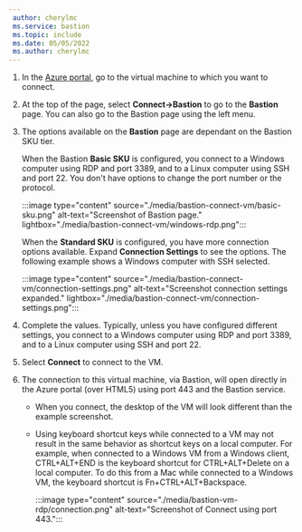 ```yaml
---
 author: cherylmc
 ms.service: bastion
 ms.topic: include
 ms.date: 05/05/2022
 ms.author: cherylmc
---
```


1. In the [Azure portal](https://portal.azure.com), go to the virtual machine to which you want to connect. 
1. At the top of the page, select  **Connect->Bastion** to go to the **Bastion** page. You can also go to the Bastion page using the left menu.
1. The options available on the **Bastion** page are dependant on the Bastion SKU tier.

   When the Bastion **Basic SKU**  is configured, you connect to a Windows computer using RDP and port 3389, and to a Linux computer using SSH and port 22. You don't have options to change the port number or the protocol.

   :::image type="content" source="./media/bastion-connect-vm/basic-sku.png" alt-text="Screenshot of Bastion page." lightbox="./media/bastion-connect-vm/windows-rdp.png":::

   When the **Standard SKU** is configured, you have more connection options available. Expand **Connection Settings** to see the options. The following example shows a Windows computer with SSH selected.

    :::image type="content" source="./media/bastion-connect-vm/connection-settings.png" alt-text="Screenshot connection settings expanded." lightbox="./media/bastion-connect-vm/connection-settings.png":::
1. Complete the values. Typically, unless you have configured different settings, you connect to a Windows computer using RDP and port 3389, and to a Linux computer using SSH and port 22.
1. Select **Connect** to connect to the VM.
1. The connection to this virtual machine, via Bastion, will open directly in the Azure portal (over HTML5) using port 443 and the Bastion service.

   * When you connect, the desktop of the VM will look different than the example screenshot.
   * Using keyboard shortcut keys while connected to a VM may not result in the same behavior as shortcut keys on a local computer. For example, when connected to a Windows VM from a Windows client, CTRL+ALT+END is the keyboard shortcut for CTRL+ALT+Delete on a local computer. To do this from a Mac while connected to a Windows VM, the keyboard shortcut is Fn+CTRL+ALT+Backspace.

     :::image type="content" source="./media/bastion-vm-rdp/connection.png" alt-text="Screenshot of Connect using port 443.":::
